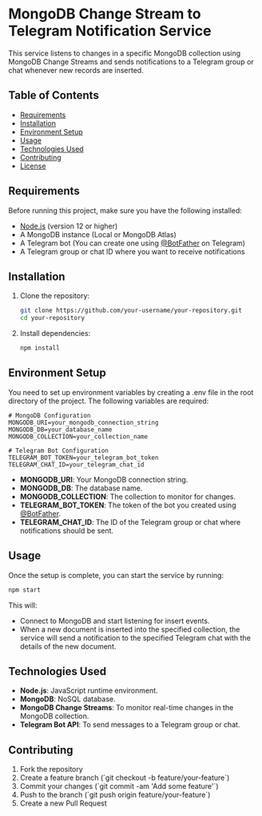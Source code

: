 # MongoDB Change Stream to Telegram Notification Service

This service listens to changes in a specific MongoDB collection using MongoDB Change Streams and sends notifications to a Telegram group or chat whenever new records are inserted.

## Table of Contents

- [Requirements](#requirements)
- [Installation](#installation)
- [Environment Setup](#environment-setup)
- [Usage](#usage)
- [Technologies Used](#technologies-used)
- [Contributing](#contributing)
- [License](#license)

## Requirements

Before running this project, make sure you have the following installed:

- [Node.js](https://nodejs.org/) (version 12 or higher)
- A MongoDB instance (Local or MongoDB Atlas)
- A Telegram bot (You can create one using [@BotFather](https://telegram.me/BotFather) on Telegram)
- A Telegram group or chat ID where you want to receive notifications

## Installation

1. Clone the repository:
   ```bash
   git clone https://github.com/your-username/your-repository.git
   cd your-repository
   ````

2. Install dependencies:
   ```bash
   npm install
   ```

## Environment Setup

You need to set up environment variables by creating a .env file in the root directory of the project. The following variables are required:

```env
# MongoDB Configuration
MONGODB_URI=your_mongodb_connection_string
MONGODB_DB=your_database_name
MONGODB_COLLECTION=your_collection_name

# Telegram Bot Configuration
TELEGRAM_BOT_TOKEN=your_telegram_bot_token
TELEGRAM_CHAT_ID=your_telegram_chat_id
```

- **MONGODB_URI**: Your MongoDB connection string.
- **MONGODB_DB**: The database name.
- **MONGODB_COLLECTION**: The collection to monitor for changes.
- **TELEGRAM_BOT_TOKEN**: The token of the bot you created using [@BotFather](https://telegram.me/BotFather).
- **TELEGRAM_CHAT_ID**: The ID of the Telegram group or chat where notifications should be sent.

## Usage

Once the setup is complete, you can start the service by running:

```bash
npm start
```

This will:
- Connect to MongoDB and start listening for insert events.
- When a new document is inserted into the specified collection, the service will send a notification to the specified Telegram chat with the details of the new document.

## Technologies Used

- **Node.js**: JavaScript runtime environment.
- **MongoDB**: NoSQL database.
- **MongoDB Change Streams**: To monitor real-time changes in the MongoDB collection.
- **Telegram Bot API**: To send messages to a Telegram group or chat.

## Contributing

1. Fork the repository
2. Create a feature branch (\`git checkout -b feature/your-feature\`)
3. Commit your changes (\`git commit -am 'Add some feature'\`)
4. Push to the branch (\`git push origin feature/your-feature\`)
5. Create a new Pull Request
